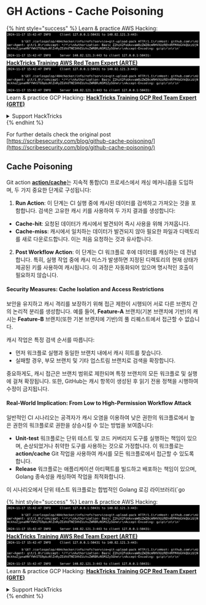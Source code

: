 # GH Actions - Cache Poisoning

{% hint style="success" %}
Learn & practice AWS Hacking:<img src="../../../.gitbook/assets/image (1).png" alt="" data-size="line">[**HackTricks Training AWS Red Team Expert (ARTE)**](https://training.hacktricks.xyz/courses/arte)<img src="../../../.gitbook/assets/image (1).png" alt="" data-size="line">\
Learn & practice GCP Hacking: <img src="../../../.gitbook/assets/image (2).png" alt="" data-size="line">[**HackTricks Training GCP Red Team Expert (GRTE)**<img src="../../../.gitbook/assets/image (2).png" alt="" data-size="line">](https://training.hacktricks.xyz/courses/grte)

<details>

<summary>Support HackTricks</summary>

* Check the [**subscription plans**](https://github.com/sponsors/carlospolop)!
* **Join the** 💬 [**Discord group**](https://discord.gg/hRep4RUj7f) or the [**telegram group**](https://t.me/peass) or **follow** us on **Twitter** 🐦 [**@hacktricks\_live**](https://twitter.com/hacktricks\_live)**.**
* **Share hacking tricks by submitting PRs to the** [**HackTricks**](https://github.com/carlospolop/hacktricks) and [**HackTricks Cloud**](https://github.com/carlospolop/hacktricks-cloud) github repos.

</details>
{% endhint %}

For further details check the original post [https://scribesecurity.com/blog/github-cache-poisoning/](https://scribesecurity.com/blog/github-cache-poisoning/)

## Cache Poisoning

Git action [**action/cache**](https://github.com/actions/cache)는 지속적 통합(CI) 프로세스에서 캐싱 메커니즘을 도입하며, 두 가지 중요한 단계로 구성됩니다:

1. **Run Action**: 이 단계는 CI 실행 중에 캐시된 데이터를 검색하고 가져오는 것을 포함합니다. 검색은 고유한 캐시 키를 사용하여 두 가지 결과를 생성합니다:
* **Cache-hit**: 요청된 데이터가 캐시에서 발견되어 즉시 사용을 위해 가져옵니다.
* **Cache-miss**: 캐시에서 일치하는 데이터가 발견되지 않아 필요한 파일과 디렉토리를 새로 다운로드합니다. 이는 처음 요청하는 것과 유사합니다.
2. **Post Workflow Action**: 이 단계는 CI 워크플로 후에 데이터를 캐싱하는 데 전념합니다. 특히, 실행 작업 중에 캐시 미스가 발생하면 지정된 디렉토리의 현재 상태가 제공된 키를 사용하여 캐시됩니다. 이 과정은 자동화되어 있으며 명시적인 호출이 필요하지 않습니다.

#### Security Measures: Cache Isolation and Access Restrictions

보안을 유지하고 캐시 격리를 보장하기 위해 접근 제한이 시행되어 서로 다른 브랜치 간의 논리적 분리를 생성합니다. 예를 들어, **Feature-A** 브랜치(기본 브랜치에 기반)의 캐시는 **Feature-B** 브랜치(또한 기본 브랜치에 기반)의 풀 리퀘스트에서 접근할 수 없습니다.

캐시 작업은 특정 검색 순서를 따릅니다:

* 먼저 워크플로 실행과 동일한 브랜치 내에서 캐시 히트를 찾습니다.
* 실패할 경우, 부모 브랜치 및 기타 업스트림 브랜치로 검색을 확장합니다.

중요하게도, 캐시 접근은 브랜치 범위로 제한되며 특정 브랜치의 모든 워크플로 및 실행에 걸쳐 확장됩니다. 또한, GitHub는 캐시 항목이 생성된 후 읽기 전용 정책을 시행하여 수정이 금지됩니다.

#### Real-World Implication: From Low to High-Permission Workflow Attack

일반적인 CI 시나리오는 공격자가 캐시 오염을 이용하여 낮은 권한의 워크플로에서 높은 권한의 워크플로로 권한을 상승시킬 수 있는 방법을 보여줍니다:

* **Unit-test** 워크플로는 단위 테스트 및 코드 커버리지 도구를 실행하는 책임이 있으며, 손상되었거나 취약한 도구를 사용하는 것으로 가정합니다. 이 워크플로는 **action/cache** Git 작업을 사용하여 캐시를 모든 워크플로에서 접근할 수 있도록 합니다.
* **Release** 워크플로는 애플리케이션 아티팩트를 빌드하고 배포하는 책임이 있으며, Golang 종속성을 캐싱하여 작업을 최적화합니다.

이 시나리오에서 단위 테스트 워크플로는 합법적인 Golang 로깅 라이브러리(\`go

{% hint style="success" %}
Learn & practice AWS Hacking:<img src="../../../.gitbook/assets/image (1).png" alt="" data-size="line">[**HackTricks Training AWS Red Team Expert (ARTE)**](https://training.hacktricks.xyz/courses/arte)<img src="../../../.gitbook/assets/image (1).png" alt="" data-size="line">\
Learn & practice GCP Hacking: <img src="../../../.gitbook/assets/image (2).png" alt="" data-size="line">[**HackTricks Training GCP Red Team Expert (GRTE)**<img src="../../../.gitbook/assets/image (2).png" alt="" data-size="line">](https://training.hacktricks.xyz/courses/grte)

<details>

<summary>Support HackTricks</summary>

* Check the [**subscription plans**](https://github.com/sponsors/carlospolop)!
* **Join the** 💬 [**Discord group**](https://discord.gg/hRep4RUj7f) or the [**telegram group**](https://t.me/peass) or **follow** us on **Twitter** 🐦 [**@hacktricks\_live**](https://twitter.com/hacktricks\_live)**.**
* **Share hacking tricks by submitting PRs to the** [**HackTricks**](https://github.com/carlospolop/hacktricks) and [**HackTricks Cloud**](https://github.com/carlospolop/hacktricks-cloud) github repos.

</details>
{% endhint %}
